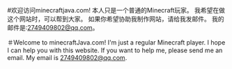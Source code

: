 #欢迎访问minecraftjava.com!
本人只是一个普通的Minecraft玩家。
我希望在做这个网站时，可以帮到大家。
如果你希望协助我制作网站，请给我发邮件。
我的邮件是:2749409802@qq.com。

＃Welcome to minecraftJava.com!
I'm just a regular Minecraft player.
I hope I can help you with this website.
If you want to help me, please send me an email.
My email is 2749409802@qq.com.
